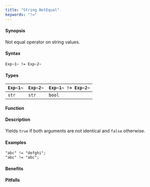 ```yaml
---
title: "String NotEqual"
keywords: "!="
---
```


#### Synopsis

Not equal operator on string values.

#### Syntax

`Exp~1~ != Exp~2~`

#### Types


| `Exp~1~` | `Exp~2~` | `Exp~1~ != Exp~2~`  |
| --- | --- | --- |
| `str`     |  `str`    | `bool`                |


#### Function

#### Description

Yields `true` if both arguments are not identical and `false` otherwise.

#### Examples

```rascal-shell
"abc" != "defghi";
"abc" != "abc";
```

#### Benefits

#### Pitfalls

